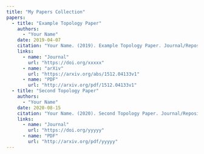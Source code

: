 ```yaml
---
title: "My Papers Collection"
papers:
  - title: "Example Topology Paper"
    authors:
      - "Your Name"
    date: 2019-04-07
    citation: "Your Name. (2019). Example Topology Paper. Journal/Repository. https://doi.org/xxxxx"
    links:
      - name: "Journal"
        url: "https://doi.org/xxxxx"
      - name: "arXiv"
        url: "https://arxiv.org/abs/1512.04133v1"
      - name: "PDF"
        url: "http://arxiv.org/pdf/1512.04133v1"
  - title: "Second Topology Paper"
    authors:
      - "Your Name"
    date: 2020-08-15
    citation: "Your Name. (2020). Second Topology Paper. Journal/Repository. https://doi.org/yyyyy"
    links:
      - name: "Journal"
        url: "https://doi.org/yyyyy"
      - name: "PDF"
        url: "http://arxiv.org/pdf/yyyyy"
---
```

